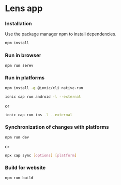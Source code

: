 # Lens app

### Installation

Use the package manager npm to install dependencies.

```bash
npm install
```

### Run in browser

```bash
npm run serev
```

### Run in platforms

```bash
npm install -g @ionic/cli native-run
```

```bash
ionic cap run android -l --external
```

or

```bash
ionic cap run ios -l --external
```

### Synchronization of changes with platforms

```bash
npm run dev
```

or

```bash
npx cap sync [options] [platform]
```

### Build for website

```bash
npm run build
```
